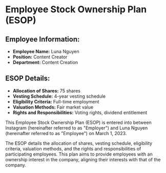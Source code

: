 
# Employee Stock Ownership Plan (ESOP)

## Employee Information:
- **Employee Name:** Luna Nguyen
- **Position:** Content Creator
- **Department:** Content Creation

## ESOP Details:
- **Allocation of Shares:** 75 shares
- **Vesting Schedule:** 4-year vesting schedule
- **Eligibility Criteria:** Full-time employment
- **Valuation Methods:** Fair market value
- **Rights and Responsibilities:** Voting rights, dividend entitlement

This Employee Stock Ownership Plan (ESOP) is entered into between Instagram (hereinafter referred to as "Employer") and Luna Nguyen (hereinafter referred to as "Employee") on March 1, 2023.

The ESOP details the allocation of shares, vesting schedule, eligibility criteria, valuation methods, and the rights and responsibilities of participating employees. This plan aims to provide employees with an ownership interest in the company, aligning their interests with that of the company.
